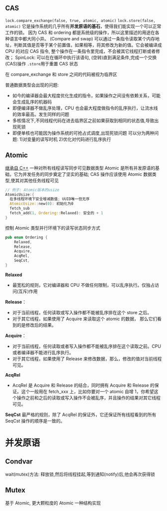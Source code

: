 ## CAS

`lock.compare_exchange(false, true, atomic, atomic)`
`lock.store(false, atomic)`
它是操作系统的几乎所有**并发原语的基石**，使得我们能实现一个可以正常工作的锁。
因为 CAS 和 ordering 都是系统级的操作，所以这里描述的用途在各种语言中都大同小异。
(Compare and swap) 可以通过一条指令读取某个内存地址，判断其值是否等于某个前置值，如果相等，将其修改为新的值。它会被编译成 CPU 的对应 CAS 指令, 整个操作在一条指令里完成，不会被其它线程打断或者修改；
SpinLock: 可以在在循环中执行该语句, (空转)直到满足条件,完成一个交换(CAS)操作
`.store`用于重置 CAS 状态

在 compare_exchange 和 store 之间的代码被视为临界区

普通数据类型会出现的问题:

- 如今的编译器会最大程度优化生成的指令，如果操作之间没有依赖关系，可能会生成乱序的机器码
- 即便编译器不做乱序处理，CPU 也会最大程度做指令的乱序执行，让流水线的效率最高。发生同样的问题
- 多核情况下,不同线程代码在进去临界区之前如果获取到相同的状态值,导致出现死锁
- 即便单核也可能因为操作系统的可抢占式调度,出现死锁问题
  可以分为两种问题: 1)对变量的读写时机 2)优化对代码进行乱序执行

## Atomic

[继承自 C++](https://en.cppreference.com/w/cpp/atomic/memory_order)
一种对所有线程读写同步可见数据类型
Atomic 是所有并发原语的基础，它为并发任务的同步奠定了坚实的基础;
CAS 操作应该使用 Atomic 数据类型,使其对其他任务线程可见

```rust
// 例子: Atomic版本的usize
AtomicUsize:{
  在多线程环境下安全增减数值; UUID唯一但无序
  AtomicUsize::new(0): 初始化为0
  fetch_sub
  fetch_add(1, Ordering::Relaxed): 安全的 + 1
}
```

控制 Atomic 类型并行环境下的读写状态同步方式

```rust
pub enum Ordering {
    Relaxed,
    Release,
    Acquire,
    AcqRel,
    SeqCst,
}
```

**Relaxed**

- 最宽松的规则，它对编译器和 CPU 不做任何限制，可以乱序执行。仅独占访问(互斥)作用

**Release**：

- 对于当前线程，任何读取或写入操作都不能被乱序排在这个 store 之后。
- 对于其它线程，如果使用了 Acquire 来读取这个 atomic 的数据， 那么它们看到的是修改后的结果。

**Acquire**：

- 对于当前线程，任何读取或者写入操作都不能被乱序排在这个读取之前。CPU 或者编译器不能进行乱序执行。
- 对于其它线程，如果使用了 Release 来修改数据，那么，修改的值对当前线程可见。

**AcqRel**

- AcqRel 是 Acquire 和 Release 的结合，同时拥有 Acquire 和 Release 的保证。这个一般用在 fetch_xxx 上，比如你要对一个 atomic 自增 1，你希望这个操作之前和之后的读取或写入操作不会被乱序，并且操作的结果对其它线程可见。

**SeqCst**
最严格的规则，除了 AcqRel 的保证外，它还保证所有线程看到的所有 SeqCst 操作的顺序是一致的。

# 并发原语

## Condvar

wait(mutex)方法: 释放锁,然后将线程挂起,等到通知(notify)后,他会再次获得锁

## Mutex

基于 Atomic, 更大颗粒度的 Atomic 一种结构实现

